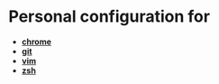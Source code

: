 # Personal configuration for

- **[chrome](chrome)**
- **[git](git)**
- **[vim](vim)**
- **[zsh](zsh)**
